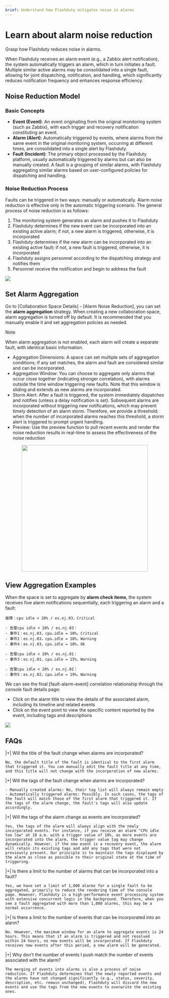 ```yaml
---
brief: Understand how Flashduty mitigates noise in alarms
---
```


# Learn about alarm noise reduction

Grasp how Flashduty reduces noise in alarms.

When Flashduty receives an alarm event (e.g., a Zabbix alert notification), the system automatically triggers an alarm, which in turn initiates a fault. Multiple similar active alarms may be consolidated into a single fault, allowing for joint dispatching, notification, and handling, which significantly reduces notification frequency and enhances response efficiency.

## Noise Reduction Model

### Basic Concepts

- **Event (Event)**: An event originating from the original monitoring system (such as Zabbix), with each trigger and recovery notification constituting an event.
- **Alarm (Alert)**: Automatically triggered by events, where alarms from the same event in the original monitoring system, occurring at different times, are consolidated into a single alert by Flashduty.
- **Fault (Incident)**: The primary object processed by the Flashduty platform, usually automatically triggered by alarms but can also be manually created. A fault is a grouping of similar alarms, with Flashduty aggregating similar alarms based on user-configured policies for dispatching and handling.

### Noise Reduction Process

Faults can be triggered in two ways: manually or automatically. Alarm noise reduction is effective only in the automatic triggering scenario. The general process of noise reduction is as follows:

1. The monitoring system generates an alarm and pushes it to Flashduty
2. Flashduty determines if the new event can be incorporated into an existing active alarm; if not, a new alarm is triggered, otherwise, it is incorporated
3. Flashduty determines if the new alarm can be incorporated into an existing active fault; if not, a new fault is triggered, otherwise, it is incorporated
4. Flashduty assigns personnel according to the dispatching strategy and notifies them
5. Personnel receive the notification and begin to address the fault

![](https://fcdoc.github.io/img/zh/flashduty/alter/what_is_noise_reduction/1.avif)

## Set Alarm Aggregation

Go to [Collaboration Space Details] - [Alarm Noise Reduction], you can set the **alarm aggregation** strategy. When creating a new collaboration space, alarm aggregation is turned off by default. It is recommended that you manually enable it and set aggregation policies as needed.

> [!NOTE]
> When alarm aggregation is not enabled, each alarm will create a separate fault, with identical basic information.

- Aggregation Dimensions: A space can set multiple sets of aggregation conditions; if any set matches, the alarm and fault are considered similar and can be incorporated.
- Aggregation Window: You can choose to aggregate only alarms that occur close together (indicating stronger correlation), with alarms outside the time window triggering new faults. Note that this window is sliding and extends as new alarms are incorporated.
- Storm Alert: After a fault is triggered, the system immediately dispatches and notifies (unless a delay notification is set). Subsequent alarms are incorporated without triggering new notifications, which may prevent timely detection of an alarm storm. Therefore, we provide a threshold; when the number of incorporated alarms reaches this threshold, a storm alert is triggered to prompt urgent handling.
- Preview: Use the preview function to pull recent events and render the noise reduction results in real-time to assess the effectiveness of the noise reduction

<img src="https://fcdoc.github.io/img/zh/flashduty/alter/what_is_noise_reduction/2.avif" style="display: block; margin: 0 auto;" height="400">

## View Aggregation Examples

When the space is set to aggregate by **alarm check items**, the system receives five alarm notifications sequentially, each triggering an alarm and a fault:

```
故障：cpu idle < 20% / es.nj.03，Critical

- 告警cpu idle < 20% / es.nj.03：
- 事件1：es.nj.03，cpu.idle = 10%，Critical
- 事件2：es.nj.03，cpu.idle = 18%，Warning
- 事件4：es.nj.03，cpu.idle = 10%，Ok

- 告警cpu idle < 20% / es.nj.01：
- 事件3：es.nj.01，cpu.idle = 15%，Warning

- 告警cpu idle < 20% / es.nj.02：
- 事件5：es.nj.02，cpu.idle = 19%，Warning
```

We can see the final [fault-alarm-event] correlation relationship through the console fault details page:
- Click on the alarm title to view the details of the associated alarm, including its timeline and related events
- Click on the event point to view the specific content reported by the event, including tags and descriptions

![](https://fcdoc.github.io/img/zh/flashduty/alter/what_is_noise_reduction/3.avif)

## FAQs

|+| Will the title of the fault change when alarms are incorporated?

    No, the default title of the fault is identical to the first alarm that triggered it. You can manually edit the fault title at any time, and this title will not change with the incorporation of new alarms.

|+| Will the tags of the fault change when alarms are incorporated?

    - Manually created alarms: No, their tag list will always remain empty
    - Automatically triggered alarms: Possibly. In such cases, the tags of the fault will match those of the first alarm that triggered it. If the tags of the alarm change, the fault's tags will also update accordingly.

|+| Will the tags of the alarm change as events are incorporated?

    Yes, the tags of the alarm will always align with the newly incorporated events. For instance, if you receive an alarm "CPU idle too low" at 10 a.m. with a trigger value of 10%, as more events are incorporated into the alarm, the trigger value tag may change dynamically. However, if the new event is a recovery event, the alarm will retain its existing tags and add any tags that were not previously present. Our principle is to maintain the tags displayed by the alarm as close as possible to their original state at the time of triggering.

|+| Is there a limit to the number of alarms that can be incorporated into a fault?

    Yes, we have set a limit of 1,000 alarms for a single fault to be aggregated, primarily to reduce the rendering time of the console page. However, Flashduty is a high-performance event processing system with extensive concurrent logic in the background. Therefore, when you see a fault aggregated with more than 1,000 alarms, this may be a normal occurrence.

|+| Is there a limit to the number of events that can be incorporated into an alarm?

    No. However, the maximum window for an alarm to aggregate events is 24 hours. This means that if an alarm is triggered and not resolved within 24 hours, no new events will be incorporated. If Flashduty receives new events after this period, a new alarm will be generated.

|+| Why don't the number of events I push match the number of events associated with the alarm?

    The merging of events into alarms is also a process of noise reduction. If Flashduty determines that the newly reported events and the alarms have not changed significantly (e.g., status, severity, description, etc. remain unchanged), Flashduty will discard the new events and use the tags from the new events to overwrite the existing ones.